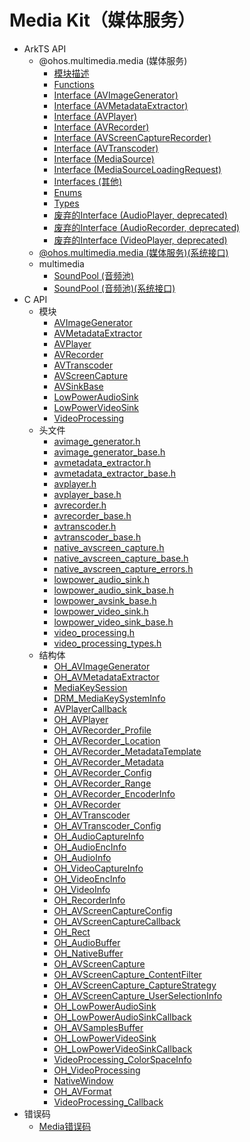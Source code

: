 # Media Kit（媒体服务）
<!--Kit: Media Kit-->
<!--Subsystem: Multimedia-->
<!--Owner: @wang-haizhou6;@zzs_911-->
<!--SE: @HmQQQ;@stupig001-->
<!--TSE: @xchaosioda;@xdlinc-->

- ArkTS API<!--media-arkts-->
  - @ohos.multimedia.media (媒体服务)<!--js-apis-media-->
    - [模块描述](arkts-apis-media.md)
    - [Functions](arkts-apis-media-f.md)
    - [Interface (AVImageGenerator)](arkts-apis-media-AVImageGenerator.md)
    - [Interface (AVMetadataExtractor)](arkts-apis-media-AVMetadataExtractor.md)
    - [Interface (AVPlayer)](arkts-apis-media-AVPlayer.md)
    - [Interface (AVRecorder)](arkts-apis-media-AVRecorder.md)
    - [Interface (AVScreenCaptureRecorder)](arkts-apis-media-AVScreenCaptureRecorder.md)
    - [Interface (AVTranscoder)](arkts-apis-media-AVTranscoder.md)
    - [Interface (MediaSource)](arkts-apis-media-MediaSource.md)
    - [Interface (MediaSourceLoadingRequest)](arkts-apis-media-MediaSourceLoadingRequest.md)
    - [Interfaces (其他)](arkts-apis-media-i.md)
    - [Enums](arkts-apis-media-e.md)
    - [Types](arkts-apis-media-t.md)
    - [废弃的Interface (AudioPlayer, deprecated)](arkts-apis-media-AudioPlayer.md)
    - [废弃的Interface (AudioRecorder, deprecated)](arkts-apis-media-AudioRecorder.md)
    - [废弃的Interface (VideoPlayer, deprecated)](arkts-apis-media-VideoPlayer.md)
  <!--Del-->
  - [@ohos.multimedia.media (媒体服务)(系统接口)](js-apis-media-sys.md)
  <!--DelEnd-->
  - multimedia<!--media-multimedia-arkts-->
    - [SoundPool (音频池)](js-apis-inner-multimedia-soundPool.md)
    <!--Del-->
    - [SoundPool (音频池)(系统接口)](js-apis-inner-multimedia-soundPool-sys.md)
    <!--DelEnd-->
- C API<!--media-c-->
  - 模块<!--media-module-->
    - [AVImageGenerator](capi-avimagegenerator.md)
    - [AVMetadataExtractor](capi-avmetadataextractor.md)
    - [AVPlayer](capi-avplayer.md)
    - [AVRecorder](capi-avrecorder.md)
    - [AVTranscoder](capi-avtranscoder.md)
    - [AVScreenCapture](capi-avscreencapture.md)
    - [AVSinkBase](capi-avsinkbase.md)
    - [LowPowerAudioSink](capi-lowpoweraudiosink.md)
    - [LowPowerVideoSink](capi-lowpowervideosink.md)
    - [VideoProcessing](capi-videoprocessing.md)
  - 头文件<!--media-headerfile-->
    - [avimage_generator.h](capi-avimage-generator-h.md)
    - [avimage_generator_base.h](capi-avimage-generator-base-h.md)
    - [avmetadata_extractor.h](capi-avmetadata-extractor-h.md)
    - [avmetadata_extractor_base.h](capi-avmetadata-extractor-base-h.md)
    - [avplayer.h](capi-avplayer-h.md)
    - [avplayer_base.h](capi-avplayer-base-h.md)
    - [avrecorder.h](capi-avrecorder-h.md)
    - [avrecorder_base.h](capi-avrecorder-base-h.md)
    - [avtranscoder.h](capi-avtranscoder-h.md)
    - [avtranscoder_base.h](capi-avtranscoder-base-h.md)
    - [native_avscreen_capture.h](capi-native-avscreen-capture-h.md)
    - [native_avscreen_capture_base.h](capi-native-avscreen-capture-base-h.md)
    - [native_avscreen_capture_errors.h](capi-native-avscreen-capture-errors-h.md)
    - [lowpower_audio_sink.h](capi-lowpower-audio-sink-h.md)
    - [lowpower_audio_sink_base.h](capi-lowpower-audio-sink-base-h.md)
    - [lowpower_avsink_base.h](capi-lowpower-avsink-base-h.md)
    - [lowpower_video_sink.h](capi-lowpower-video-sink-h.md)
    - [lowpower_video_sink_base.h](capi-lowpower-video-sink-base-h.md)
    - [video_processing.h](capi-video-processing-h.md)
    - [video_processing_types.h](capi-video-processing-types-h.md)
  - 结构体<!--media-struct-->
    - [OH_AVImageGenerator](capi-avimagegenerator-oh-avimagegenerator.md)
    - [OH_AVMetadataExtractor](capi-avmetadaextractor-oh-avmetadataextractor.md)
    - [MediaKeySession](capi-avplayer-mediakeysession.md)
    - [DRM_MediaKeySystemInfo](capi-avplayer-drm-mediakeysysteminfo.md)
    - [AVPlayerCallback](capi-avplayer-avplayercallback.md)
    - [OH_AVPlayer](capi-avplayer-oh-avplayer.md)
    - [OH_AVRecorder_Profile](capi-avrecorder-oh-avrecorder-profile.md)
    - [OH_AVRecorder_Location](capi-avrecorder-oh-avrecorder-location.md)
    - [OH_AVRecorder_MetadataTemplate](capi-avrecorder-oh-avrecorder-metadatatemplate.md)
    - [OH_AVRecorder_Metadata](capi-avrecorder-oh-avrecorder-metadata.md)
    - [OH_AVRecorder_Config](capi-avrecorder-oh-avrecorder-config.md)
    - [OH_AVRecorder_Range](capi-avrecorder-oh-avrecorder-range.md)
    - [OH_AVRecorder_EncoderInfo](capi-avrecorder-oh-avrecorder-encoderinfo.md)
    - [OH_AVRecorder](capi-avrecorder-oh-avrecorder.md)
    - [OH_AVTranscoder](capi-avtranscoder-oh-avtranscoder.md)
    - [OH_AVTranscoder_Config](capi-avtranscoder-oh-avtranscoder-config.md)
    - [OH_AudioCaptureInfo](capi-avscreencapture-oh-audiocaptureinfo.md)
    - [OH_AudioEncInfo](capi-avscreencapture-oh-audioencinfo.md)
    - [OH_AudioInfo](capi-avscreencapture-oh-audioinfo.md)
    - [OH_VideoCaptureInfo](capi-avscreencapture-oh-videocaptureinfo.md)
    - [OH_VideoEncInfo](capi-avscreencapture-oh-videoencinfo.md)
    - [OH_VideoInfo](capi-avscreencapture-oh-videoinfo.md)
    - [OH_RecorderInfo](capi-avscreencapture-oh-recorderinfo.md)
    - [OH_AVScreenCaptureConfig](capi-avscreencapture-oh-avscreencaptureconfig.md)
    - [OH_AVScreenCaptureCallback](capi-avscreencapture-oh-avscreencapturecallback.md)
    - [OH_Rect](capi-avscreencapture-oh-rect.md)
    - [OH_AudioBuffer](capi-avscreencapture-oh-audiobuffer.md)
    - [OH_NativeBuffer](capi-avscreencapture-avscreencapture-oh-nativebuffer.md)
    - [OH_AVScreenCapture](capi-avscreencapture-oh-avscreencapture.md)
    - [OH_AVScreenCapture_ContentFilter](capi-avscreencapture-oh-avscreencapture-contentfilter.md)
    - [OH_AVScreenCapture_CaptureStrategy](capi-avscreencapture-oh-avscreencapture-capturestrategy.md)
    - [OH_AVScreenCapture_UserSelectionInfo](capi-avscreencapture-oh-avscreencapture-userselectioninfo.md)
    - [OH_LowPowerAudioSink](capi-lowpoweraudiosink-oh-lowpoweraudiosink.md)
    - [OH_LowPowerAudioSinkCallback](capi-lowpoweraudiosink-oh-lowpoweraudiosinkcallback.md)
    - [OH_AVSamplesBuffer](capi-avsinkbase-oh-avsamplesbuffer.md)
    - [OH_LowPowerVideoSink](capi-lowpowervideosink-oh-lowpowervideosink.md)
    - [OH_LowPowerVideoSinkCallback](capi-lowpowervideosink-oh-lowpowervideosinkcallback.md)
    - [VideoProcessing_ColorSpaceInfo](capi-videoprocessing-videoprocessing-colorspaceinfo.md)
    - [OH_VideoProcessing](capi-videoprocessing-oh-videoprocessing.md)
    - [NativeWindow](capi-videoprocessing-nativewindow.md)
    - [OH_AVFormat](capi-videoprocessing-oh-avformat.md)
    - [VideoProcessing_Callback](capi-videoprocessing-videoprocessing-callback.md)
- 错误码<!--media-arkts-errcode-->
  - [Media错误码](errorcode-media.md)
